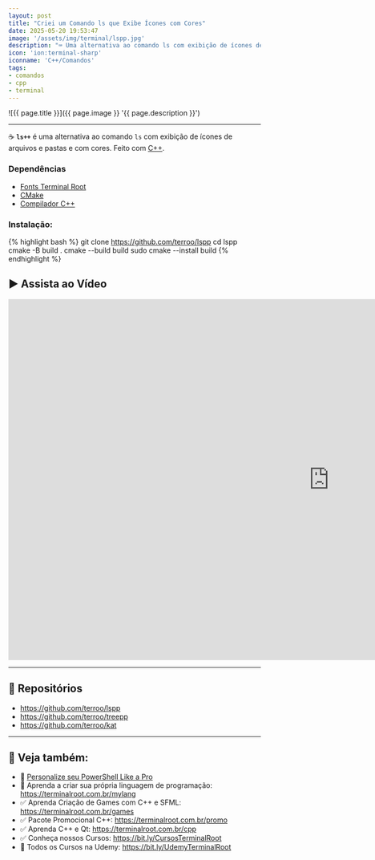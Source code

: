 ```yaml
---
layout: post
title: "Criei um Comando ls que Exibe Ícones com Cores"
date: 2025-05-20 19:53:47
image: '/assets/img/terminal/lspp.jpg'
description: "⌨️ Uma alternativa ao comando ls com exibição de ícones de arquivos e pastas e com cores. Feito com C++"
icon: 'ion:terminal-sharp'
iconname: 'C++/Comandos'
tags:
- comandos
- cpp
- terminal
---
```


![{{ page.title }}]({{ page.image }} '{{ page.description }}')

---

☕ **`ls++`** é uma alternativa ao comando `ls` com exibição de ícones de arquivos e pastas e com cores. Feito com [C++](https://terminalroot.com.br/tags#cpp).

### Dependências
+ [Fonts Terminal Root](https://github.com/terroo/fonts)
+ [CMake](https://terminalroot.com.br/tags#cmake)
+ [Compilador C++](https://terminalroot.com.br/tags#gcc)

### Instalação:
{% highlight bash %}
git clone https://github.com/terroo/lspp
cd lspp
cmake -B build .
cmake --build build
sudo cmake --install build
{% endhighlight %}

## ▶️ Assista ao Vídeo

<iframe width="1280" height="720" src="https://www.youtube.com/embed/joIKA0FXfrg" title="TITULO" frameborder="0" allow="accelerometer; autoplay; clipboard-write; encrypted-media; gyroscope; picture-in-picture" allowfullscreen></iframe>

---

## 🔮 Repositórios
+ <https://github.com/terroo/lspp>
+ <https://github.com/terroo/treepp>
+ <https://github.com/terroo/kat>

---

## 👀 Veja também:
+ 🔗 [Personalize seu PowerShell Like a Pro](https://terminalroot.com.br/2025/05/personalize-seu-powershell-like-a-pro.html)
+ 👑 Aprenda a criar sua própria linguagem de programação: <https://terminalroot.com.br/mylang>
+ ✅ Aprenda Criação de Games com C++ e SFML: <https://terminalroot.com.br/games>
+ ✅ Pacote Promocional C++: <https://terminalroot.com.br/promo>
+ ✅ Aprenda C++ e Qt: <https://terminalroot.com.br/cpp>
+ ✅ Conheça nossos Cursos: <https://bit.ly/CursosTerminalRoot>
+ 🎁 Todos os Cursos na Udemy: <https://bit.ly/UdemyTerminalRoot> 


